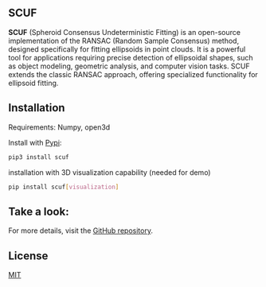 ## SCUF

**SCUF** (Spheroid Consensus Undeterministic Fitting) is an open-source implementation of the RANSAC (Random Sample Consensus) method, designed specifically for fitting ellipsoids in point clouds. It is a powerful tool for applications requiring precise detection of ellipsoidal shapes, such as object modeling, geometric analysis, and computer vision tasks. SCUF extends the classic RANSAC approach, offering specialized functionality for ellipsoid fitting.

## Installation
Requirements: Numpy, open3d

Install with [Pypi](https://pypi.org/project/scuf/):

```sh
pip3 install scuf
```
installation with 3D visualization capability (needed for demo)
```sh
pip install scuf[visualization]
```

## Take a look: 
For more details, visit the [GitHub repository](https://github.com/aidagroup/SCUF/).


## License
[MIT](https://github.com/aidagroup/SCUF/blob/main/LICENSE)
